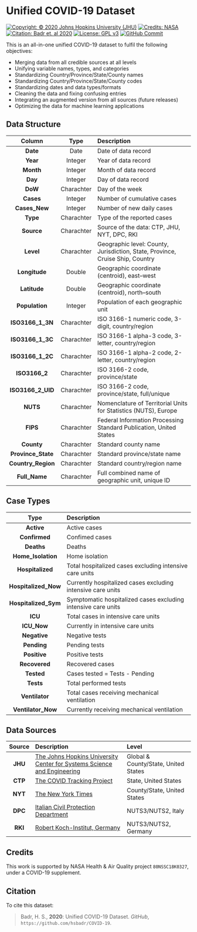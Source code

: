 # Unified COVID-19 Dataset
[![Copyright: © 2020 Johns Hopkins University (JHU)](https://img.shields.io/badge/Copyright-%C2%A9%202020%20Johns%20Hopkins%20University%20%28JHU%29-blue.svg)](https://pages.jh.edu/~hbadr1)
[![Credits: NASA](https://img.shields.io/badge/Credits-NASA-blue.svg)](#Credits)
[![Citation: Badr et. al 2020](https://img.shields.io/badge/Citation-Badr%20et%20al.%202020-blue.svg)](#Citation)
[![License: GPL v3](https://img.shields.io/badge/License-GPLv3-blue.svg)](https://www.gnu.org/licenses/gpl-3.0)
[![GitHub Commit](https://img.shields.io/github/last-commit/hsbadr/COVID-19)](https://github.com/hsbadr/COVID-19/commits/master)

This is an all-in-one unified COVID-19 dataset to fulfil the following objectives:
  * Merging data from all credible sources at all levels
  * Unifying variable names, types, and categories
  * Standardizing Country/Province/State/County names
  * Standardizing Country/Province/State/County codes
  * Standardizing dates and data types/formats
  * Cleaning the data and fixing confusing entries
  * Integrating an augmented version from all sources (future releases)
  * Optimizing the data for machine learning applications

## Data Structure

|     Column         |    Type    |              Description             |
|:------------------:|:----------:|:------------------------------------|
| **Date**           | Date       | Date of data record |
| **Year**           | Integer    | Year of data record |
| **Month**          | Integer    | Month of data record |
| **Day**            | Integer    | Day of data record |
| **DoW**            | Charachter | Day of the week |
| **Cases**          | Integer    | Number of cumulative cases |
| **Cases_New**      | Integer    | Number of new daily cases |
| **Type**           | Charachter | Type of the reported cases |
| **Source**         | Charachter | Source of the data: CTP, JHU, NYT, DPC, RKI |
| **Level**          | Charachter | Geographic level: County, Jurisdiction, State, Province, Cruise Ship, Country |
| **Longitude**      | Double     | Geographic coordinate (centroid), east–west |
| **Latitude**       | Double     | Geographic coordinate (centroid), north–south |
| **Population**     | Integer    | Population of each geographic unit |
| **ISO3166_1_3N**   | Charachter | ISO 3166-1 numeric code, 3-digit, country/region |
| **ISO3166_1_3C**   | Charachter | ISO 3166-1 alpha-3 code, 3-letter, country/region |
| **ISO3166_1_2C**   | Charachter | ISO 3166-1 alpha-2 code, 2-letter, country/region |
| **ISO3166_2**      | Charachter | ISO 3166-2 code, province/state |
| **ISO3166_2_UID**  | Charachter | ISO 3166-2 code, province/state, full/unique |
| **NUTS**           | Charachter | Nomenclature of Territorial Units for Statistics (NUTS), Europe |
| **FIPS**           | Charachter | Federal Information Processing Standard Publication, United States |
| **County**         | Charachter | Standard county name |
| **Province_State** | Charachter | Standard province/state name |
| **Country_Region** | Charachter | Standard country/region name |
| **Full_Name**      | Charachter | Full combined name of geographic unit, unique ID |

## Case Types

|        Type          |    Description   |
|:--------------------:|:-----------------|
| **Active**           | Active cases |
| **Confirmed**        | Confimed cases |
| **Deaths**           | Deaths |
| **Home_Isolation**   | Home isolation |
| **Hospitalized**     | Total hospitalized cases excluding intensive care units |
| **Hospitalized_Now** | Currently hospitalized cases excluding intensive care units |
| **Hospitalized_Sym** | Symptomatic hospitalized cases excluding intensive care units |
| **ICU**              | Total cases in intensive care units |
| **ICU_Now**          | Currently in intensive care units |
| **Negative**         | Negative tests |
| **Pending**          | Pending tests |
| **Positive**         | Positive tests |
| **Recovered**        | Recovered cases |
| **Tested**           | Cases tested = Tests - Pending |
| **Tests**            | Total performed tests |
| **Ventilator**       | Total cases receiving mechanical ventilation |
| **Ventilator_Now**   | Currently receiving mechanical ventilation |


## Data Sources

| Source  |    Description   |    Level    |
|:-------:|:-----------------|:------------|
| **JHU** | [The Johns Hopkins University Center for Systems Science and Engineering](https://github.com/CSSEGISandData/COVID-19) | Global & County/State, United States |
| **CTP** | [The COVID Tracking Project](https://covidtracking.com) | State, United States |
| **NYT** | [The New York Times](https://github.com/nytimes/covid-19-data) | County/State, United States |
| **DPC** | [Italian Civil Protection Department](https://github.com/pcm-dpc/COVID-19) | NUTS3/NUTS2, Italy |
| **RKI** | [Robert Koch-Institut, Germany](https://npgeo-corona-npgeo-de.hub.arcgis.com/datasets/dd4580c810204019a7b8eb3e0b329dd6_0) | NUTS3/NUTS2, Germany |

## Credits

This work is supported by NASA Health & Air Quality project `80NSSC18K0327`, under a COVID-19 supplement.

## Citation

To cite this dataset:

> Badr, H. S., **2020**: Unified COVID-19 Dataset. _GitHub_, `https://github.com/hsbadr/COVID-19`.
